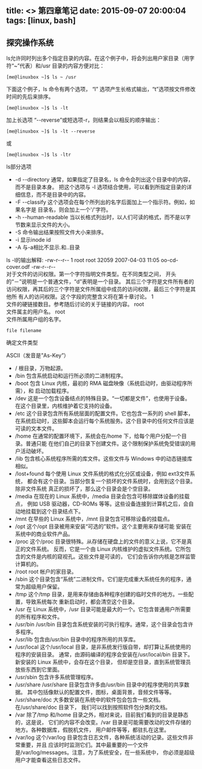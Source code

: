 title: <<The Linux Command Line>> 第四章笔记
date: 2015-09-07 20:00:04
tags: [linux, bash]
---
## 探究操作系统

ls允许同时列出多个指定目录的内容。在这个例子中，将会列出用户家目录（用字符“~”代表）和/usr 目录的内容方便对比：
```
[me@linuxbox ~]$ ls ~ /usr
```

下面这个例子，ls 命令有两个选项， “l” 选项产生长格式输出，“t”选项按文件修改时间的先后来排序。

```
[me@linuxbox ~]$ ls -lt
```

加上长选项 “--reverse”或短选项-r，则结果会以相反的顺序输出：

```
[me@linuxbox ~]$ ls -lt --reverse
```
或
```
[me@linuxbox ~]$ ls -ltr
```

ls部分选项
* -d     --directory          通常，如果指定了目录名，ls 命令会列出这个目录中的内容，而不是目录本身。 把这个选项与 -l 选项结合使用，可以看到所指定目录的详细信息，而不是目录中的内容。
* -F     --classify           这个选项会在每个所列出的名字后面加上一个指示符。例如，如果名字是 目录名，则会加上一个'/'字符。
* -h     --human-readable     当以长格式列出时，以人们可读的格式，而不是以字节数来显示文件的大小。
* -S                          命令输出结果按照文件大小来排序。
* -i                          显示inode id
* -A                          与-a相比不显示.和..目录

ls -l的输出解释:
-rw-r--r-- 1 root root   32059 2007-04-03 11:05 oo-cd-cover.odf
-rw-r--r--     
对于文件的访问权限。第一个字符指明文件类型。在不同类型之间， 开头的“－”说明是一个普通文件，“d”表明是一个目录。
其后三个字符是文件所有者的 访问权限，再其后的三个字符是文件所属组中成员的访问权限，最后三个字符是其他所 有人的访问权限。这个字段的完整含义将在第十章讨论。
1     
文件的硬链接数目。参考随后讨论的关于链接的内容。
root     
文件属主的用户名。
root     
文件所属用户组的名字。

```
file filename
```
确定文件类型

ASCII（发音是”As-Key”）

* /     根目录，万物起源。
* /bin     包含系统启动和运行所必须的二进制程序。
* /boot     包含 Linux 内核，最初的 RMA 磁盘映像（系统启动时，由驱动程序所需），和 启动加载程序。
* /dev     这是一个包含设备结点的特殊目录。“一切都是文件”，也使用于设备。 在这个目录里，内核维护着它支持的设备。
* /etc     这个目录包含所有系统层面的配置文件。它也包含一系列的 shell 脚本， 在系统启动时，这些脚本会运行每个系统服务。这个目录中的任何文件应该是可读的文本文件。
* /home     在通常的配置环境下，系统会在/home 下，给每个用户分配一个目录。普通只能 在他们自己的目录下创建文件。这个限制保护系统免受错误的用户活动破坏。
* /lib     包含核心系统程序所需的库文件。这些文件与 Windows 中的动态链接库相似。
* /lost+found     每个使用 Linux 文件系统的格式化分区或设备，例如 ext3文件系统， 都会有这个目录。当部分恢复一个损坏的文件系统时，会用到这个目录。除非文件系统 真正的损坏了，那么这个目录会是个空目录。
* /media     在现在的 Linux 系统中，/media 目录会包含可移除媒体设备的挂载点， 例如 USB 驱动器，CD-ROMs 等等。这些设备连接到计算机之后，会自动地挂载到这个目录结点下。
* /mnt     在早些的 Linux 系统中，/mnt 目录包含可移除设备的挂载点。
* /opt     这个/opt 目录被用来安装“可选的”软件。这个主要用来存储可能 安装在系统中的商业软件产品。
* /proc     这个/proc 目录很特殊。从存储在硬盘上的文件的意义上说，它不是真正的文件系统。 反而，它是一个由 Linux 内核维护的虚拟文件系统。它所包含的文件是内核的窥视孔。这些文件是可读的， 它们会告诉你内核是怎样监管计算机的。
* /root     root 帐户的家目录。
* /sbin     这个目录包含“系统”二进制文件。它们是完成重大系统任务的程序，通常为超级用户保留。
* /tmp     这个/tmp 目录，是用来存储由各种程序创建的临时文件的地方。一些配置，导致系统每次 重新启动时，都会清空这个目录。
* /usr     在 Linux 系统中，/usr 目录可能是最大的一个。它包含普通用户所需要的所有程序和文件。
* /usr/bin     /usr/bin 目录包含系统安装的可执行程序。通常，这个目录会包含许多程序。
* /usr/lib     包含由/usr/bin 目录中的程序所用的共享库。
* /usr/local     这个/usr/local 目录，是非系统发行版自带，却打算让系统使用的程序的安装目录。 通常，由源码编译的程序会安装在/usr/local/bin 目录下。新安装的 Linux 系统中，会存在这个目录， 但却是空目录，直到系统管理员放些东西到它里面。
* /usr/sbin     包含许多系统管理程序。
* /usr/share     /usr/share 目录包含许多由/usr/bin 目录中的程序使用的共享数据。 其中包括像默认的配置文件，图标，桌面背景，音频文件等等。
* /usr/share/doc     大多数安装在系统中的软件包会包含一些文档。在/usr/share/doc 目录下， 我们可以找到按照软件包分类的文档。
* /var     除了/tmp 和/home 目录之外，相对来说，目前我们看到的目录是静态的，这是说， 它们的内容不会改变。/var 目录是可能需要改动的文件存储的地方。各种数据库，假脱机文件， 用户邮件等等，都驻扎在这里。
* /var/log     这个/var/log 目录包含日志文件，各种系统活动的记录。这些文件非常重要，并且 应该时时监测它们。其中最重要的一个文件是/var/log/messages。注意，为了系统安全，在一些系统中， 你必须是超级用户才能查看这些日志文件。

